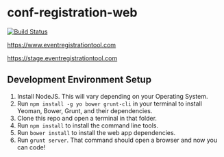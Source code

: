 conf-registration-web
=====================
[![Build Status](https://travis-ci.org/CruGlobal/conf-registration-web.png?branch=master)](https://travis-ci.org/CruGlobal/conf-registration-web)

https://www.eventregistrationtool.com

https://stage.eventregistrationtool.com

## Development Environment Setup
1. Install NodeJS. This will vary depending on your Operating System.
2. Run `npm install -g yo bower grunt-cli` in your terminal to install Yeoman, Bower, Grunt, and their dependencies.
3. Clone this repo and open a terminal in that folder.
4. Run `npm install` to install the command line tools.
5. Run `bower install` to install the web app dependencies.
6. Run `grunt server`. That command should open a browser and now you can code!
